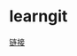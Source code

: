 # learngit

[链接](https://github.com/biubiu13/learngit/blob/master/git%2Bgithub%E4%BD%BF%E7%94%A8%E6%95%99%E7%A8%8B%E8%AE%B0%E5%BD%95.md)
